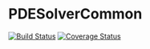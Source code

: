 # PDESolverCommon
 
 


[![Build Status](https://travis-ci.org/OptimalDesignLab/PDESolverCommon.jl.svg)](https://travis-ci.org/OptimalDesignLab/PDESolverCommon.jl)
[![Coverage Status](https://coveralls.io/repos/OptimalDesignLab/PDESolverCommon.jl/badge.png)](https://coveralls.io/r/OptimalDesignLab/PDESolverCommon.jl)

